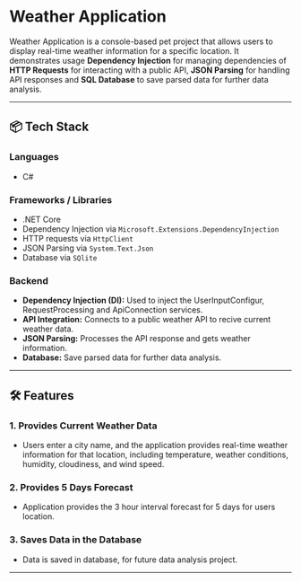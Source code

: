 # Weather Application

Weather Application is a console-based pet project that allows users to display real-time weather information for a specific location. It demonstrates usage **Dependency Injection** for managing dependencies of **HTTP Requests** for interacting with a public API, **JSON Parsing** for handling API responses and **SQL Database** to save parsed data for further data analysis.

---

## 📦 Tech Stack

### Languages
- C#

### Frameworks / Libraries
- .NET Core
- Dependency Injection via `Microsoft.Extensions.DependencyInjection`
- HTTP requests via `HttpClient`
- JSON Parsing via `System.Text.Json`
- Database via `SQlite`

### Backend

- **Dependency Injection (DI):** Used to inject the UserInputConfigur, RequestProcessing and ApiConnection services.
- **API Integration:** Connects to a public weather API to recive current weather data.
- **JSON Parsing:** Processes the API response and gets weather information.
- **Database:** Save parsed data for further data analysis.

---

## 🛠 Features

### 1. Provides Current Weather Data
- Users enter a city name, and the application provides real-time weather information for that location, including temperature, weather conditions, humidity, cloudiness, and wind speed.

### 2. Provides 5 Days Forecast
- Application provides the 3 hour interval forecast for 5 days for users location.

### 3. Saves Data in the Database
- Data is saved in database, for future data analysis project.

---
